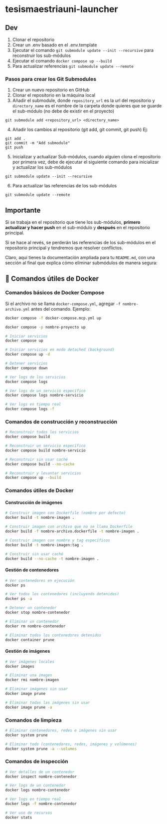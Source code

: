 # tesismaestriauni-launcher

## Dev

1. Clonar el repositorio
2. Crear un .env basado en el .env.template
3. Ejecutar el comando `git submodule update --init --recursive` para reconstruir los sub-módulos
4. Ejecutar el comando `docker compose up --build`
5. Para actualizar referencias `git submodule update --remote`

### Pasos para crear los Git Submodules

1. Crear un nuevo repositorio en GitHub
2. Clonar el repositorio en la máquina local
3. Añadir el submodule, donde `repository_url` es la url del repositorio y `directory_name` es el nombre de la carpeta donde quieres que se guarde el sub-módulo (no debe de existir en el proyecto)

```
git submodule add <repository_url> <directory_name>
```

4. Añadir los cambios al repositorio (git add, git commit, git push)
   Ej:

```
git add .
git commit -m "Add submodule"
git push
```

5. Inicializar y actualizar Sub-módulos, cuando alguien clona el repositorio por primera vez, debe de ejecutar el siguiente comando para inicializar y actualizar los sub-módulos

```
git submodule update --init --recursive
```

6. Para actualizar las referencias de los sub-módulos

```
git submodule update --remote
```

## Importante

Si se trabaja en el repositorio que tiene los sub-módulos, **primero actualizar y hacer push** en el sub-módulo y **después** en el repositorio principal.

Si se hace al revés, se perderán las referencias de los sub-módulos en el repositorio principal y tendremos que resolver conflictos.

Claro, aquí tienes la documentación ampliada para tu `README.md`, con una sección al final que explica cómo eliminar submódulos de manera segura:

## 🐳 Comandos útiles de Docker

### Comandos básicos de Docker Compose

Si el archivo no se llama `docker-compose.yml`, agregar `-f nombre-archivo.yml` antes del comando. Ejemplo:

```bash
docker compose -f docker-compose.mcp.yml up
```

```bash
docker compose -p nombre-proyecto up
```

```bash
# Iniciar servicios
docker compose up

# Iniciar servicios en modo detached (background)
docker compose up -d

# Detener servicios
docker compose down

# Ver logs de los servicios
docker compose logs

# Ver logs de un servicio específico
docker compose logs nombre-servicio

# Ver logs en tiempo real
docker compose logs -f
```

### Comandos de construcción y reconstrucción

```bash
# Reconstruir todos los servicios
docker compose build

# Reconstruir un servicio específico
docker compose build nombre-servicio

# Reconstruir sin usar caché
docker compose build --no-cache

# Reconstruir y levantar servicios
docker compose up --build
```

### Comandos útiles de Docker

#### Construcción de imágenes

```bash
# Construir imagen con Dockerfile (nombre por defecto)
docker build -t nombre-imagen .

# Construir imagen con archivo que no se llama Dockerfile
docker build -f nombre-archivo.dockerfile -t nombre-imagen .

# Construir imagen con nombre y tag específicos
docker build -t nombre-imagen:tag .

# Construir sin usar caché
docker build --no-cache -t nombre-imagen .
```

#### Gestión de contenedores

```bash
# Ver contenedores en ejecución
docker ps

# Ver todos los contenedores (incluyendo detenidos)
docker ps -a

# Detener un contenedor
docker stop nombre-contenedor

# Eliminar un contenedor
docker rm nombre-contenedor

# Eliminar todos los contenedores detenidos
docker container prune
```

#### Gestión de imágenes

```bash
# Ver imágenes locales
docker images

# Eliminar una imagen
docker rmi nombre-imagen

# Eliminar imágenes sin usar
docker image prune

# Eliminar todas las imágenes sin usar
docker image prune -a
```

### Comandos de limpieza

```bash
# Eliminar contenedores, redes e imágenes sin usar
docker system prune

# Eliminar todo (contenedores, redes, imágenes y volúmenes)
docker system prune -a --volumes
```

### Comandos de inspección

```bash
# Ver detalles de un contenedor
docker inspect nombre-contenedor

# Ver logs de un contenedor
docker logs nombre-contenedor

# Ver logs en tiempo real
docker logs -f nombre-contenedor

# Ver uso de recursos
docker stats
```
